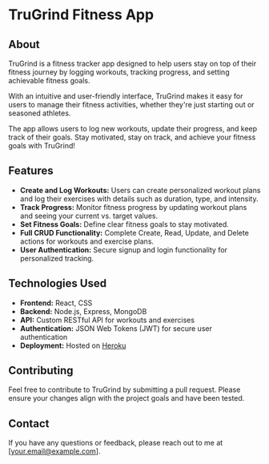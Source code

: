 # TruGrind Fitness App

## About
TruGrind is a fitness tracker app designed to help users stay on top of their fitness journey by logging workouts, tracking progress, and setting achievable fitness goals.

With an intuitive and user-friendly interface, TruGrind makes it easy for users to manage their fitness activities, whether they're just starting out or seasoned athletes.

The app allows users to log new workouts, update their progress, and keep track of their goals. Stay motivated, stay on track, and achieve your fitness goals with TruGrind!

## Features
- **Create and Log Workouts:** Users can create personalized workout plans and log their exercises with details such as duration, type, and intensity.
- **Track Progress:** Monitor fitness progress by updating workout plans and seeing your current vs. target values.
- **Set Fitness Goals:** Define clear fitness goals to stay motivated.
- **Full CRUD Functionality:** Complete Create, Read, Update, and Delete actions for workouts and exercise plans.
- **User Authentication:** Secure signup and login functionality for personalized tracking.

## Technologies Used
- **Frontend:** React, CSS
- **Backend:** Node.js, Express, MongoDB
- **API:** Custom RESTful API for workouts and exercises
- **Authentication:** JSON Web Tokens (JWT) for secure user authentication
- **Deployment:** Hosted on [Heroku](https://www.heroku.com/)

## Contributing
Feel free to contribute to TruGrind by submitting a pull request. Please ensure your changes align with the project goals and have been tested.

## Contact
If you have any questions or feedback, please reach out to me at [your.email@example.com].